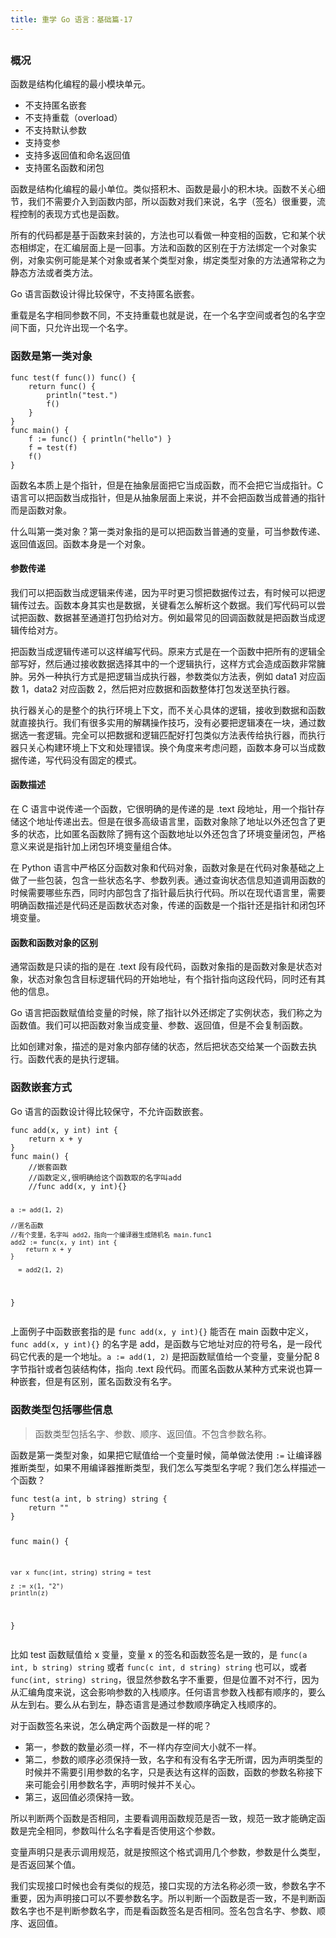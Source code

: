 ```yaml
---
title: 重学 Go 语言：基础篇-17
---
```

<article id="topicContainer" class="column_content"><h2 class="topic_title"></h2><div><h3 id="">概况</h3>
<p>函数是结构化编程的最小模块单元。</p>
<ul>
<li>不支持匿名嵌套</li>
<li>不支持重载（overload）</li>
<li>不支持默认参数</li>
<li>支持变参</li>
<li>支持多返回值和命名返回值</li>
<li>支持匿名函数和闭包</li>
</ul>
<p>函数是结构化编程的最小单位。类似搭积木、函数是最小的积木块。函数不关心细节，我们不需要介入到函数内部，所以函数对我们来说，名字（签名）很重要，流程控制的表现方式也是函数。</p>
<p>所有的代码都是基于函数来封装的，方法也可以看做一种变相的函数，它和某个状态相绑定，在汇编层面上是一回事。方法和函数的区别在于方法绑定一个对象实例，对象实例可能是某个对象或者某个类型对象，绑定类型对象的方法通常称之为静态方法或者类方法。</p>
<p>Go 语言函数设计得比较保守，不支持匿名嵌套。</p>
<p>重载是名字相同参数不同，不支持重载也就是说，在一个名字空间或者包的名字空间下面，只允许出现一个名字。</p>
<h3 id="-1">函数是第一类对象</h3>
<pre><code class="go language-go">func test(f func()) func() {
    return func() {
        println("test.")
        f()
    }
}
func main() {
    f := func() { println("hello") }
    f = test(f)
    f()
}
</code></pre>
<p>函数名本质上是个指针，但是在抽象层面把它当成函数，而不会把它当成指针。C 语言可以把函数当成指针，但是从抽象层面上来说，并不会把函数当成普通的指针而是函数对象。</p>
<p>什么叫第一类对象？第一类对象指的是可以把函数当普通的变量，可当参数传递、返回值返回。函数本身是一个对象。</p>
<h4 id="-2">参数传递</h4>
<p>我们可以把函数当成逻辑来传递，因为平时更习惯把数据传过去，有时候可以把逻辑传过去。函数本身其实也是数据，关键看怎么解析这个数据。我们写代码可以尝试把函数、数据甚至通道打包扔给对方。例如最常见的回调函数就是把函数当成逻辑传给对方。</p>
<p>把函数当成逻辑传递可以这样编写代码。原来方式是在一个函数中把所有的逻辑全部写好，然后通过接收数据选择其中的一个逻辑执行，这样方式会造成函数非常臃肿。另外一种执行方式是把逻辑当成执行器，参数类似方法表，例如 data1 对应函数 1，data2 对应函数 2，然后把对应数据和函数整体打包发送至执行器。</p>
<p>执行器关心的是整个的执行环境上下文，而不关心具体的逻辑，接收到数据和函数就直接执行。我们有很多实用的解耦操作技巧，没有必要把逻辑凑在一块，通过数据选一套逻辑。完全可以把数据和逻辑匹配好打包类似方法表传给执行器，而执行器只关心构建环境上下文和处理错误。换个角度来考虑问题，函数本身可以当成数据传递，写代码没有固定的模式。</p>
<h4 id="-3">函数描述</h4>
<p>在 C 语言中说传递一个函数，它很明确的是传递的是 .text 段地址，用一个指针存储这个地址传递出去。但是在很多高级语言里，函数对象除了地址以外还包含了更多的状态，比如匿名函数除了拥有这个函数地址以外还包含了环境变量闭包，严格意义来说是指针加上闭包环境变量组合体。</p>
<p>在 Python 语言中严格区分函数对象和代码对象，函数对象是在代码对象基础之上做了一些包装，包含一些状态名字、参数列表。通过查询状态信息知道调用函数的时候需要哪些东西，同时内部包含了指针最后执行代码。所以在现代语言里，需要明确函数描述是代码还是函数状态对象，传递的函数是一个指针还是指针和闭包环境变量。</p>
<h4 id="-4">函数和函数对象的区别</h4>
<p>通常函数是只读的指的是在 .text 段有段代码，函数对象指的是函数对象是状态对象，状态对象包含目标逻辑代码的开始地址，有个指针指向这段代码，同时还有其他的信息。</p>
<p>Go 语言把函数赋值给变量的时候，除了指针以外还绑定了实例状态，我们称之为函数值。我们可以把函数对象当成变量、参数、返回值，但是不会复制函数。</p>
<p>比如创建对象，描述的是对象内部存储的状态，然后把状态交给某一个函数去执行。函数代表的是执行逻辑。</p>
<h3 id="-5">函数嵌套方式</h3>
<p>Go 语言的函数设计得比较保守，不允许函数嵌套。</p>
<pre><code class="go language-go">func add(x, y int) int {
    return x + y
}
func main() {
    //嵌套函数
    //函数定义,很明确给这个函数取的名字叫add
    //func add(x, y int){}

    a := add(1, 2)

    //匿名函数
    //有个变量，名字叫 add2，指向一个编译器生成随机名 main.func1
    add2 := func(x, y int) int {
        return x + y
    }

    _ = add2(1, 2)
}
</code></pre>
<p>上面例子中函数嵌套指的是 <code>func add(x, y int){}</code> 能否在 main 函数中定义，<code>func add(x, y int){}</code> 的名字是 add，是函数与它地址对应的符号名，是一段代码它代表的是一个地址。<code>a := add(1, 2)</code> 是把函数赋值给一个变量，变量分配 8 字节指针或者包装结构体，指向 .text 段代码。而匿名函数从某种方式来说也算一种嵌套，但是有区别，匿名函数没有名字。</p>
<h3 id="-6">函数类型包括哪些信息</h3>
<blockquote>
  <p>函数类型包括名字、参数、顺序、返回值。不包含参数名称。</p>
</blockquote>
<p>函数是第一类型对象，如果把它赋值给一个变量时候，简单做法使用 <code>:=</code> 让编译器推断类型，如果不用编译器推断类型，我们怎么写类型名字呢？我们怎么样描述一个函数？</p>
<pre><code class="go language-go">func test(a int, b string) string {
    return ""
}

func main() {

    var x func(int, string) string = test

    z := x(1, "2")
    println(z)
}
</code></pre>
<p>比如 test 函数赋值给 x 变量，变量 x 的签名和函数签名是一致的，是 <code>func(a int, b string) string</code> 或者 <code>func(c int, d string) string</code> 也可以，或者 <code>func(int, string) string</code>，很显然参数名字不重要，但是位置不对不行，因为从汇编角度来说，这会影响参数的入栈顺序。任何语言参数入栈都有顺序的，要么从左到右。要么从右到左，静态语言是通过参数顺序确定入栈顺序的。</p>
<p>对于函数签名来说，怎么确定两个函数是一样的呢？</p>
<ul>
<li>第一，参数的数量必须一样，不一样内存空间大小就不一样。</li>
<li>第二，参数的顺序必须保持一致，名字和有没有名字无所谓，因为声明类型的时候并不需要引用参数的名字，只是表达有这样的函数，函数的参数名称接下来可能会引用参数名字，声明时候并不关心。</li>
<li>第三，返回值必须保持一致。</li>
</ul>
<p>所以判断两个函数是否相同，主要看调用函数规范是否一致，规范一致才能确定函数是完全相同，参数叫什么名字看是否使用这个参数。</p>
<p>变量声明只是表示调用规范，就是按照这个格式调用几个参数，参数是什么类型，是否返回某个值。</p>
<p>我们实现接口时候也会有类似的规范，接口实现的方法名称必须一致，参数名字不重要，因为声明接口可以不要参数名字。所以判断一个函数是否一致，不是判断函数名字也不是判断参数名字，而是看函数签名是否相同。签名包含名字、参数、顺序、返回值。</p></div></article>